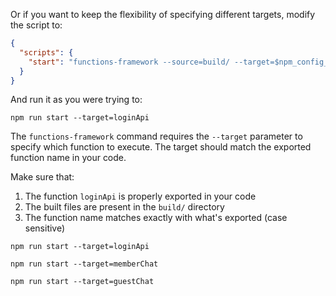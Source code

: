 

Or if you want to keep the flexibility of specifying different targets, modify the script to:
```json
{
  "scripts": {
    "start": "functions-framework --source=build/ --target=$npm_config_target"
  }
}
```

And run it as you were trying to:
```shell script
npm run start --target=loginApi
```

The `functions-framework` command requires the `--target` parameter to specify which function to execute. The target should match the exported function name in your code.

Make sure that:
1. The function `loginApi` is properly exported in your code
2. The built files are present in the `build/` directory
3. The function name matches exactly with what's exported (case sensitive)

```shell script
npm run start --target=loginApi

npm run start --target=memberChat

npm run start --target=guestChat

```
